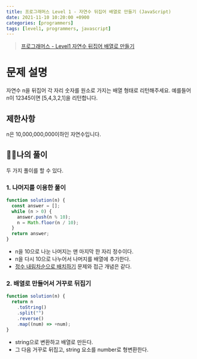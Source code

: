 ```yaml
---
title: 프로그래머스 Level 1 - 자연수 뒤집어 배열로 만들기 (JavaScript)
date: 2021-11-10 10:20:00 +0900
categories: [programmers]
tags: [level1, programmers, javascript]
---
```


> [프로그래머스 - Level1 자연수 뒤집어 배열로 만들기](https://programmers.co.kr/learn/courses/30/lessons/12932)

# 문제 설명

자연수 n을 뒤집어 각 자리 숫자를 원소로 가지는 배열 형태로 리턴해주세요. 예를들어 n이 12345이면 [5,4,3,2,1]을 리턴합니다.

## 제한사항

n은 10,000,000,000이하인 자연수입니다.

## 🙋‍♂️나의 풀이

두 가지 풀이를 할 수 있다.

### 1. 나머지를 이용한 풀이

```javascript
function solution(n) {
  const answer = [];
  while (n > 0) {
    answer.push(n % 10);
    n = Math.floor(n / 10);
  }
  return answer;
}
```

- n을 10으로 나눈 나머지는 맨 마지막 한 자리 정수이다.
- n을 다시 10으로 나누어서 나머지를 배열에 추가한다.
- [정수 내림차순으로 배치하기](https://han-joon-hyeok.github.io/posts/programmers-sort-integer-by-descending/) 문제와 접근 개념은 같다.

### 2. 배열로 만들어서 거꾸로 뒤집기

```javascript
function solution(n) {
  return n
    .toString()
    .split("")
    .reverse()
    .map((num) => +num);
}
```

- string으로 변환하고 배열로 만든다.
- 그 다음 거꾸로 뒤집고, string 요소를 number로 형변환한다.

